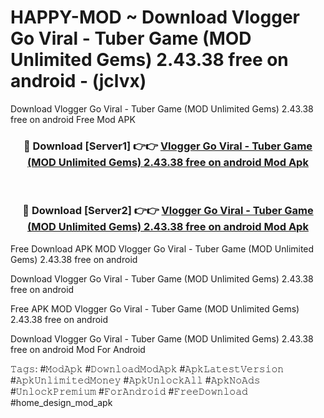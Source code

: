 # HAPPY-MOD ~ Download Vlogger Go Viral - Tuber Game (MOD Unlimited Gems) 2.43.38 free on android - (jclvx)
Download Vlogger Go Viral - Tuber Game (MOD Unlimited Gems) 2.43.38 free on android Free Mod APK

<div align="center">
<h3>🔴 Download [Server1] 👉👉 <a href="https://apk-comot.site?title=Vlogger_Go_Viral_-_Tuber_Game_(MOD_Unlimited_Gems)_2.43.38_free_on_android">Vlogger Go Viral - Tuber Game (MOD Unlimited Gems) 2.43.38 free on android Mod Apk</a></h3><br>

<h3>🔴 Download [Server2] 👉👉 <a href="https://apk-comot.site?title=Vlogger_Go_Viral_-_Tuber_Game_(MOD_Unlimited_Gems)_2.43.38_free_on_android">Vlogger Go Viral - Tuber Game (MOD Unlimited Gems) 2.43.38 free on android Mod Apk</a></h3>
</div>


Free Download APK MOD Vlogger Go Viral - Tuber Game (MOD Unlimited Gems) 2.43.38 free on android

Download Vlogger Go Viral - Tuber Game (MOD Unlimited Gems) 2.43.38 free on android 

Free APK MOD Vlogger Go Viral - Tuber Game (MOD Unlimited Gems) 2.43.38 free on android 

Download Vlogger Go Viral - Tuber Game (MOD Unlimited Gems) 2.43.38 free on android Mod For Android

𝚃𝚊𝚐𝚜: #𝙼𝚘𝚍𝙰𝚙𝚔 #𝙳𝚘𝚠𝚗𝚕𝚘𝚊𝚍𝙼𝚘𝚍𝙰𝚙𝚔 #𝙰𝚙𝚔𝙻𝚊𝚝𝚎𝚜𝚝𝚅𝚎𝚛𝚜𝚒𝚘𝚗 #𝙰𝚙𝚔𝚄𝚗𝚕𝚒𝚖𝚒𝚝𝚎𝚍𝙼𝚘𝚗𝚎𝚢 #𝙰𝚙𝚔𝚄𝚗𝚕𝚘𝚌𝚔𝙰𝚕𝚕 #𝙰𝚙𝚔𝙽𝚘𝙰𝚍𝚜 #𝚄𝚗𝚕𝚘𝚌𝚔𝙿𝚛𝚎𝚖𝚒𝚞𝚖 #𝙵𝚘𝚛𝙰𝚗𝚍𝚛𝚘𝚒𝚍 #𝙵𝚛𝚎𝚎𝙳𝚘𝚠𝚗𝚕𝚘𝚊𝚍 #home_design_mod_apk